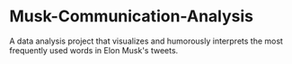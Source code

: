 # Musk-Communication-Analysis
A data analysis project that visualizes and humorously interprets the most frequently used words in Elon Musk's tweets.
